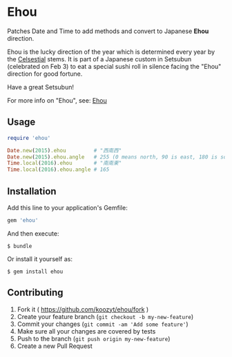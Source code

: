 # Ehou

Patches Date and Time to add methods and convert to Japanese **Ehou** direction.

Ehou is the lucky direction of the year which is determined every year by the [Celsestial][1] stems.
It is part of a Japanese custom in Setsubun (celebrated on Feb 3) to eat a special sushi roll in silence facing the "Ehou" direction for good fortune.

Have a great Setsubun!

For more info on "Ehou", see: [Ehou][2]

[1]:http://en.wikipedia.org/wiki/Celestial_stem
[2]:http://ja.wikipedia.org/wiki/%E6%AD%B3%E5%BE%B3%E7%A5%9E#.E6.81.B5.E6.96.B9

## Usage

```ruby
require 'ehou'

Date.new(2015).ehou         # "西南西"
Date.new(2015).ehou.angle   # 255 (0 means north, 90 is east, 180 is south)
Time.local(2016).ehou       # "南南東"
Time.local(2016).ehou.angle # 165
```````````````

## Installation

Add this line to your application's Gemfile:

```ruby
gem 'ehou'
```

And then execute:

    $ bundle

Or install it yourself as:

    $ gem install ehou

## Contributing

1. Fork it ( https://github.com/koozyt/ehou/fork )
2. Create your feature branch (`git checkout -b my-new-feature`)
3. Commit your changes (`git commit -am 'Add some feature'`)
4. Make sure all your changes are covered by tests
4. Push to the branch (`git push origin my-new-feature`)
5. Create a new Pull Request